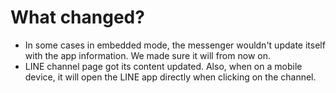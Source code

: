 # What changed?
- In some cases in embedded mode, the messenger wouldn't update itself with the app information. We made sure it will from now on.
- LINE channel page got its content updated. Also, when on a mobile device, it will open the LINE app directly when clicking on the channel.
